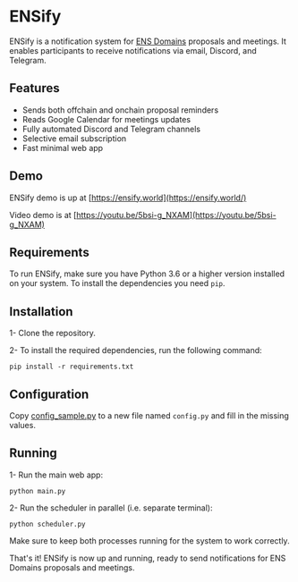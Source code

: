 # ENSify

ENSify is a notification system for [ENS Domains](https://ens.domains/) proposals and meetings. It enables participants to receive notifications via email, Discord, and Telegram.

## Features

* Sends both offchain and onchain proposal reminders
* Reads Google Calendar for meetings updates
* Fully automated Discord and Telegram channels
* Selective email subscription
* Fast minimal web app

## Demo
ENSify demo is up at
[https://ensify.world](https://ensify.world/)

Video demo is at
[https://youtu.be/5bsi-g_NXAM](https://youtu.be/5bsi-g_NXAM)

## Requirements

To run ENSify, make sure you have Python 3.6 or a higher
version installed on your system. To install the
dependencies you need `pip`.

## Installation

1- Clone the repository.

2- To install the required dependencies, 
run the following command:

```
pip install -r requirements.txt
```

## Configuration

Copy [config_sample.py](config_sample.py) to a new file
named `config.py` and fill in the missing values.

## Running

1- Run the main web app:

`python main.py`

2- Run the scheduler in parallel (i.e. separate terminal):

`python scheduler.py`

Make sure to keep both processes running for the system
to work correctly.

That's it! ENSify is now up and running, ready to send 
notifications for ENS Domains proposals and meetings.
